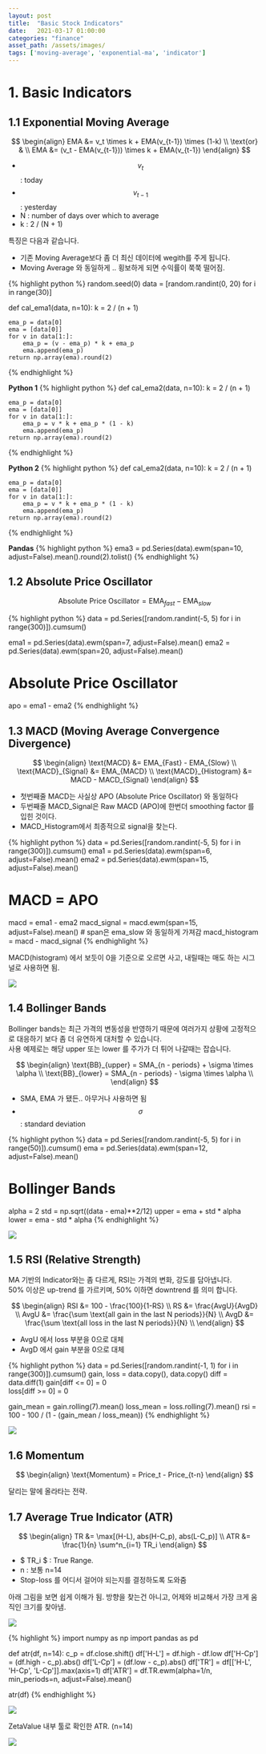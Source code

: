 ```yaml
---
layout: post
title:  "Basic Stock Indicators"
date:   2021-03-17 01:00:00
categories: "finance"
asset_path: /assets/images/
tags: ['moving-average', 'exponential-ma', 'indicator']
---
```



# 1. Basic Indicators

## 1.1 Exponential Moving Average

$$ \begin{align} 
EMA &= v_t \times k + EMA(v_{t-1}) \times (1-k)  \\
\text{or} & \\ 
EMA &= (v_t - EMA(v_{t-1})) \times k + EMA(v_{t-1})
\end{align} $$

 - $$ v_t $$ : today
 - $$ v_{t-1} $$ : yesterday 
 - N : number of days over which to average
 - k : 2 / (N + 1)

특징은 다음과 같습니다. 

 - 기존 Moving Average보다 좀 더 최신 데이터에 wegith를 주게 됩니다. 
 - Moving Average 와 동일하게 .. 횡보하게 되면 수익률이 쭉쭉 떨어짐. 

{% highlight python %}
random.seed(0)
data = [random.randint(0, 20) for i in range(30)]

def cal_ema1(data, n=10):
    k = 2 / (n + 1)

    ema_p = data[0]
    ema = [data[0]]
    for v in data[1:]:
        ema_p = (v - ema_p) * k + ema_p
        ema.append(ema_p)
    return np.array(ema).round(2)
{% endhighlight %}

**Python 1**
{% highlight python %}
def cal_ema2(data, n=10):
    k = 2 / (n + 1)
    
    ema_p = data[0]
    ema = [data[0]]
    for v in data[1:]:
        ema_p = v * k + ema_p * (1 - k)
        ema.append(ema_p)
    return np.array(ema).round(2)
{% endhighlight %}

**Python 2**
{% highlight python %}
def cal_ema2(data, n=10):
    k = 2 / (n + 1)
    
    ema_p = data[0]
    ema = [data[0]]
    for v in data[1:]:
        ema_p = v * k + ema_p * (1 - k)
        ema.append(ema_p)
    return np.array(ema).round(2)
{% endhighlight %}

**Pandas**
{% highlight python %}
ema3 = pd.Series(data).ewm(span=10, adjust=False).mean().round(2).tolist()
{% endhighlight %}


## 1.2 Absolute Price Oscillator

$$ \text{Absolute Price Oscillator} = \text{EMA}_{fast} - \text{EMA}_{slow} $$

{% highlight python %}
data =  pd.Series([random.randint(-5, 5) for i in range(300)]).cumsum()

ema1 = pd.Series(data).ewm(span=7, adjust=False).mean()
ema2 = pd.Series(data).ewm(span=20, adjust=False).mean()

# Absolute Price Oscillator 
apo = ema1 - ema2
{% endhighlight %}


## 1.3 MACD (Moving Average Convergence Divergence)

$$ \begin{align} 
\text{MACD} &= EMA_{Fast} - EMA_{Slow} \\
\text{MACD}_{Signal} &= EMA_{MACD} \\
\text{MACD}_{Histogram} &= MACD - MACD_{Signal}
\end{align} $$

 - 첫번째줄 MACD는 사실상 APO (Absolute Price Oscillator) 와 동일하다
 - 두번째줄 MACD_Signal은 Raw MACD (APO)에 한번더 smoothing factor 를 입힌 것이다. 
 - MACD_Histogram에서 최종적으로 signal을 찾는다. 

{% highlight python %}
data =  pd.Series([random.randint(-5, 5) for i in range(300)]).cumsum()
ema1 = pd.Series(data).ewm(span=6, adjust=False).mean()
ema2 = pd.Series(data).ewm(span=15, adjust=False).mean()

# MACD = APO
macd = ema1 - ema2
macd_signal = macd.ewm(span=15, adjust=False).mean()  # span은 ema_slow 와 동일하게 가져감
macd_histogram = macd - macd_signal
{% endhighlight %}

MACD(histogram) 에서 보듯이 0을 기준으로 오르면 사고, 내릴때는 매도 하는 시그널로 사용하면 됨.

<img src="{{ page.asset_path }}trading_macd.png" class="img-responsive img-rounded img-fluid center">


## 1.4 Bollinger Bands

Bollinger bands는 최근 가격의 변동성을 반영하기 때문에 여러가지 상황에 고정적으로 대응하기 보다 좀 더 유연하게 대처할 수 있습니다.<br>
사용 예제로는 해당 upper 또는 lower 를 주가가 더 튀어 나갈때는 잡습니다. 

$$ \begin{align} 
\text{BB}_{upper} = SMA_{n - periods} + \sigma \times \alpha \\
\text{BB}_{lower} = SMA_{n - periods} - \sigma \times \alpha \\
\end{align} $$

 - SMA, EMA 가 됐든.. 아무거나 사용하면 됨
 - $$ \sigma $$ : standard deviation

{% highlight python %}
data =  pd.Series([random.randint(-5, 5) for i in range(50)]).cumsum()
ema = pd.Series(data).ewm(span=12, adjust=False).mean()

# Bollinger Bands
alpha = 2
std = np.sqrt((data - ema)**2/12)
upper = ema + std * alpha
lower = ema - std * alpha
{% endhighlight %}

<img src="{{ page.asset_path }}trading_bbands.png" class="img-responsive img-rounded img-fluid center">


## 1.5 RSI (Relative Strength)

MA 기반의 Indicator와는 좀 다르게, RSI는 가격의 변화, 강도를 담아냅니다. <br>
50% 이상은 up-trend 를 가르키며, 50% 이하면 downtrend 를 의미 합니다.


$$ \begin{align} 
RSI &= 100 - \frac{100}{1-RS} \\
RS &= \frac{AvgU}{AvgD} \\
AvgU &= \frac{\sum \text{all gain in the last N periods}}{N} \\
AvgD &= \frac{\sum \text{all loss in the last N periods}}{N} \\
\end{align} $$

 - AvgU 에서 loss 부분을 0으로 대체
 - AvgD 에서 gain 부분을 0으로 대체

{% highlight python %}
data = pd.Series([random.randint(-1, 1) for i in range(300)]).cumsum()
gain, loss = data.copy(), data.copy()
diff = data.diff(1)
gain[diff <= 0] = 0  
loss[diff >= 0] = 0

gain_mean = gain.rolling(7).mean()
loss_mean = loss.rolling(7).mean()
rsi = 100 - 100 / (1 - (gain_mean / loss_mean))
{% endhighlight %}

<img src="{{ page.asset_path }}trading_rsi.png" class="img-responsive img-rounded img-fluid center">

## 1.6 Momentum

$$ \begin{align} 
\text{Momentum} = Price_t - Price_{t-n}
\end{align} $$

달리는 말에 올라타는 전략.

## 1.7 Average True Indicator (ATR)


$$ \begin{align} 
TR &= \max[(H-L), abs(H-C_p), abs(L-C_p)] \\
ATR &= \frac{1}{n} \sum^n_{i=1} TR_i
\end{align} $$

 - $ TR_i $ : True Range.
 - n : 보통 n=14 
 - Stop-loss 를 어디서 걸어야 되는지를 결정하도록 도와줌

아래 그림을 보면 쉽게 이해가 됨. 방향을 찾는건 아니고, 어제와 비교해서 가장 크게 움직인 크기를 찾아냄.

<img src="{{ page.asset_path }}trading_tr.png" class="img-responsive img-rounded img-fluid center">

{% highlight %}
import numpy as np
import pandas as pd

def atr(df, n=14):
    c_p = df.close.shift()
    df['H-L'] = df.high - df.low
    df['H-Cp'] = (df.high - c_p).abs()
    df['L-Cp'] = (df.low - c_p).abs()
    df['TR'] = df[['H-L', 'H-Cp', 'L-Cp']].max(axis=1)
    df['ATR'] = df.TR.ewm(alpha=1/n, min_periods=n, adjust=False).mean()
    
atr(df)
{% endhighlight %}

<img src="{{ page.asset_path }}trading_tr2.png" class="img-responsive img-rounded img-fluid center">

ZetaValue 내부 툴로 확인한 ATR. (n=14)

<img src="{{ page.asset_path }}trading_atr.png" class="img-responsive img-rounded img-fluid center">

